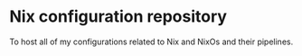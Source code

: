 # Nix configuration repository

To host all of my configurations related to Nix and NixOs and their pipelines.
